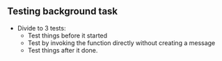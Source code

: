 
## Testing background task
- Divide to 3 tests:
	- Test things before it started
	- Test by invoking the function directly without creating a message 
	- Test things after it done. 
